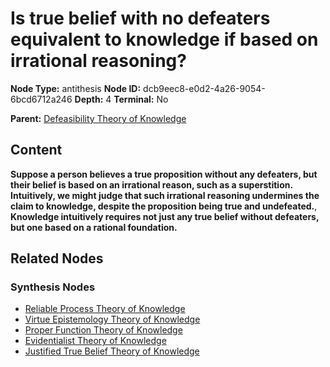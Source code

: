 # Is true belief with no defeaters equivalent to knowledge if based on irrational reasoning?

**Node Type:** antithesis
**Node ID:** dcb9eec8-e0d2-4a26-9054-6bcd6712a246
**Depth:** 4
**Terminal:** No

**Parent:** [Defeasibility Theory of Knowledge](defeasibility-theory-of-knowledge-synthesis-b397997e-2015-4b6e-8d6e-e6dcb753e0c8.md)

## Content

**Suppose a person believes a true proposition without any defeaters, but their belief is based on an irrational reason, such as a superstition. Intuitively, we might judge that such irrational reasoning undermines the claim to knowledge, despite the proposition being true and undefeated.**, **Knowledge intuitively requires not just any true belief without defeaters, but one based on a rational foundation.**

## Related Nodes

### Synthesis Nodes

- [Reliable Process Theory of Knowledge](reliable-process-theory-of-knowledge-synthesis-f398218e-d667-4839-9afa-c6bbb27f0dbf.md)
- [Virtue Epistemology Theory of Knowledge](virtue-epistemology-theory-of-knowledge-synthesis-d085b968-beb0-4da0-81ef-abf666624ace.md)
- [Proper Function Theory of Knowledge](proper-function-theory-of-knowledge-synthesis-7485b020-96f4-4eb7-b099-0d97df0f1ba6.md)
- [Evidentialist Theory of Knowledge](evidentialist-theory-of-knowledge-synthesis-b586f237-d0a0-47a8-a612-7f2562e0c1e9.md)
- [Justified True Belief Theory of Knowledge](justified-true-belief-theory-of-knowledge-synthesis-c1d7bf96-e7c5-4295-9742-efc8bcf6ca94.md)
